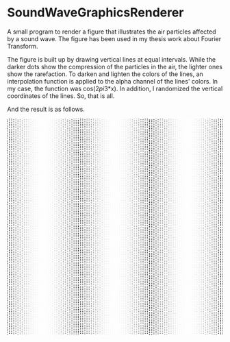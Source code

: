 # SoundWaveGraphicsRenderer
A small program to render a figure that illustrates the air particles affected by a sound wave. The figure has been used in my thesis work about Fourier Transform.

The figure is built up by drawing vertical lines at equal intervals. While the darker dots show the compression of the particles in the air, the lighter ones show the rarefaction.
To darken and lighten the colors of the lines, an interpolation function is applied to the alpha channel of the lines' colors. In my case, the function was cos(2*pi*3*x). In addition, I randomized the vertical coordinates of the lines.
So, that is all.

And the result is as follows.

![SoundWave](SoundWaveGraphicsRenderer/Images/SoundWaveFigure.png)
